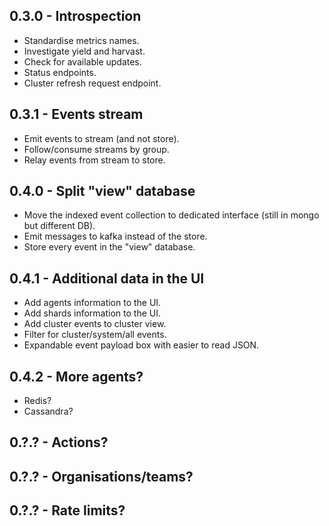 ## 0.3.0 - Introspection
- Standardise metrics names.
- Investigate yield and harvast.
- Check for available updates.
- Status endpoints.
- Cluster refresh request endpoint.


## 0.3.1 - Events stream
- Emit events to stream (and not store).
- Follow/consume streams by group.
- Relay events from stream to store.


## 0.4.0 - Split "view" database
- Move the indexed event collection to dedicated interface (still in mongo but different DB).
- Emit messages to kafka instead of the store.
- Store every event in the "view" database.


## 0.4.1 - Additional data in the UI
- Add agents information to the UI.
- Add shards information to the UI.
- Add cluster events to cluster view.
- Filter for cluster/system/all events.
- Expandable event payload box with easier to read JSON.


## 0.4.2 - More agents?
- Redis?
- Cassandra?

## 0.?.? - Actions?

## 0.?.? - Organisations/teams?

## 0.?.? - Rate limits?
